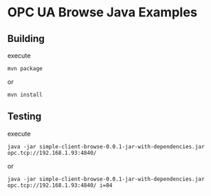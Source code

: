# OPC UA Browse Java Examples

## Building

execute

```mvn package```

or

```mvn install```

## Testing

execute

```java -jar simple-client-browse-0.0.1-jar-with-dependencies.jar opc.tcp://192.168.1.93:4840/```

or

```java -jar simple-client-browse-0.0.1-jar-with-dependencies.jar opc.tcp://192.168.1.93:4840/ i=84```
